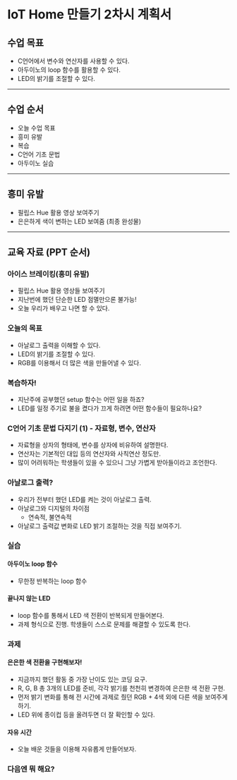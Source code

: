 
# IoT Home 만들기 2차시 계획서

## 수업 목표

* C언어에서 변수와 연산자를 사용할 수 있다.
* 아두이노의 loop 함수를 활용할 수 있다.
* LED의 밝기를 조절할 수 있다.

---

## 수업 순서

* 오늘 수업 목표
* 흥미 유발
* 복습
* C언어 기초 문법
* 아두이노 실습

---

## 흥미 유발

* 필립스 Hue 활용 영상 보여주기
* 은은하게 색이 변하는 LED 보여줌 (최종 완성물)

---

## 교육 자료 (PPT 순서)

### 아이스 브레이킹(흥미 유발)

* 필립스 Hue 활용 영상들 보여주기
* 지난번에 했던 단순한 LED 점멸만으론 불가능!
* 오늘 우리가 배우고 나면 할 수 있다.

### 오늘의 목표

* 아날로그 출력을 이해할 수 있다.
* LED의 밝기를 조절할 수 있다.
* RGB를 이용해서 더 많은 색을 만들어낼 수 있다.

### 복습하자!

* 지난주에 공부했던 setup 함수는 어떤 일을 하죠?
* LED를 일정 주기로 불을 켰다가 끄게 하려면 어떤 함수들이 필요하나요?

### C언어 기초 문법 다지기 (1) - 자료형, 변수, 연산자

* 자료형을 상자의 형태에, 변수를 상자에 비유하여 설명한다.
* 연산자는 기본적인 대입 등의 연산자와 사칙연산 정도만.
* 많이 어려워하는 학생들이 있을 수 있으니 그냥 가볍게 받아들이라고 조언한다.

### 아날로그 출력?

* 우리가 전부터 했던 LED를 켜는 것이 아날로그 출력.
* 아날로그와 디지털의 차이점
	* 연속적, 불연속적
* 아날로그 출력값 변화로 LED 밝기 조절하는 것을 직접 보여주기.

### 실습

#### 아두이노 loop 함수

* 무한정 반복하는 loop 함수

#### 끝나지 않는 LED

* loop 함수를 통해서 LED 색 전환이 반복되게 만들어본다.
* 과제 형식으로 진행. 학생들이 스스로 문제를 해결할 수 있도록 한다.

### 과제

#### 은은한 색 전환을 구현해보자! 

* 지금까지 했던 활동 중 가장 난이도 있는 코딩 요구.
* R, G, B 총 3개의 LED를 준비, 각각 밝기를 천천히 변경하여 은은한 색 전환 구현.
* 먼저 밝기 변화를 통해 전 시간에 과제로 줬던 RGB + 4색 외에 다른 색을 보여주게 하기.
* LED 위에 종이컵 등을 올려두면 더 잘 확인할 수 있다.

#### 자유 시간

* 오늘 배운 것들을 이용해 자유롭게 만들어보자.

### 다음엔 뭐 해요?

